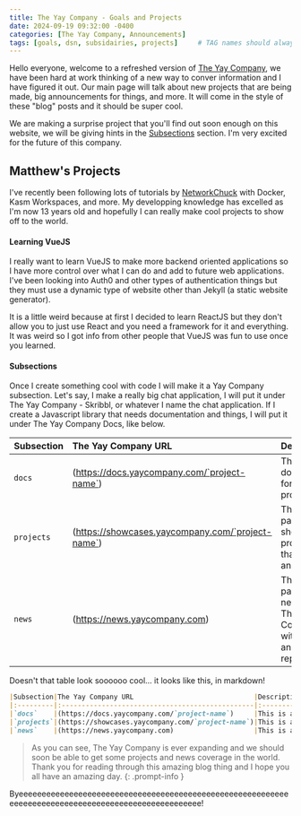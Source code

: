 ```yaml
---
title: The Yay Company - Goals and Projects
date: 2024-09-19 09:32:00 -0400
categories: [The Yay Company, Announcements]
tags: [goals, dsn, subsidairies, projects]     # TAG names should always be lowercase
---
```


Hello everyone, welcome to a refreshed version of [The Yay Company](https://www.yaycompany.com/), we have been hard at work thinking of a new way to conver information and I have figured it out. Our main page will talk about new projects that are being made, big announcements for things, and more. It will come in the style of these "blog" posts and it should be super cool.

We are making a surprise project that you'll find out soon enough on this website, we will be giving hints in the [Subsections](#subsections) section. I'm very excited for the future of this company.

## Matthew's Projects

I've recently been following lots of tutorials by [NetworkChuck](https://www.youtube.com/@NetworkChuck) with Docker, Kasm Workspaces, and more. My developping knowledge has excelled as I'm now 13 years old and hopefully I can really make cool projects to show off to the world.

#### Learning VueJS

I really want to learn VueJS to make more backend oriented applications so I have more control over what I can do and add to future web applications. I've been looking into Auth0 and other types of authentication things but they must use a dynamic type of website other than Jekyll (a static website generator).

It is a little weird because at first I decided to learn ReactJS but they don't allow you to just use React and you need a framework for it and everything. It was weird so I got info from other people that VueJS was fun to use once you learned.

#### Subsections

Once I create something cool with code I will make it a Yay Company subsection. Let's say, I make a really big chat application, I will put it under The Yay Company - Skribbl, or whatever I name the chat application. If I create a Javascript library that needs documentation and things, I will put it under The Yay Company Docs, like below.

|Subsection|The Yay Company URL                              |Description                                                        |
|:---------|:------------------------------------------------|:------------------------------------------------------------------|
|`docs`    |(https://docs.yaycompany.com/`project-name`)     |This is a docs page for coding projects.                           |
|`projects`|(https://showcases.yaycompany.com/`project-name`)|This is a page for showcasing projects that are big and cool.      |
|`news`    |(https://news.yaycompany.com)                    |This is a page for news by The Yay Company with videos and reports!|

Doesn't that table look soooooo cool... it looks like this, in markdown!

```markdown
|Subsection|The Yay Company URL                              |Description                                                        |
|:---------|:------------------------------------------------|:------------------------------------------------------------------|
|`docs`    |(https://docs.yaycompany.com/`project-name`)     |This is a docs page for coding projects.                           |
|`projects`|(https://showcases.yaycompany.com/`project-name`)|This is a page for showcasing projects that are big and cool.      |
|`news`    |(https://news.yaycompany.com)                    |This is a page for news by The Yay Company with videos and reports!|
```

>As you can see, The Yay Company is ever expanding and we should soon be able to get some projects and news coverage in the world. Thank you for reading through this amazing blog thing and I hope you all have an amazing day.
{: .prompt-info }

Byeeeeeeeeeeeeeeeeeeeeeeeeeeeeeeeeeeeeeeeeeeeeeeeeeeeeeeeeeeeeeeeeeeeeeeeeeeeeeeeeeeeeeeeeeeeeeeeeeeeee!
